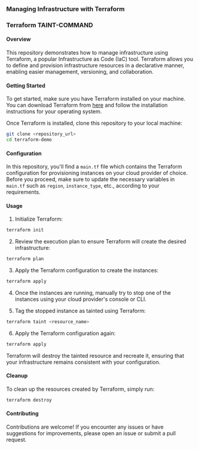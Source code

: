 

### Managing Infrastructure with Terraform

### Terraform TAINT-COMMAND

#### Overview

This repository demonstrates how to manage infrastructure using Terraform, a popular Infrastructure as Code (IaC) tool. Terraform allows you to define and provision infrastructure resources in a declarative manner, enabling easier management, versioning, and collaboration.

#### Getting Started

To get started, make sure you have Terraform installed on your machine. You can download Terraform from [here](https://www.terraform.io/downloads.html) and follow the installation instructions for your operating system.

Once Terraform is installed, clone this repository to your local machine:

```bash
git clone <repository_url>
cd terraform-demo
```

#### Configuration

In this repository, you'll find a `main.tf` file which contains the Terraform configuration for provisioning instances on your cloud provider of choice. Before you proceed, make sure to update the necessary variables in `main.tf` such as `region`, `instance_type`, etc., according to your requirements.

#### Usage

1. Initialize Terraform:

```bash
terraform init
```

2. Review the execution plan to ensure Terraform will create the desired infrastructure:

```bash
terraform plan
```

3. Apply the Terraform configuration to create the instances:

```bash
terraform apply
```

4. Once the instances are running, manually try to stop one of the instances using your cloud provider's console or CLI.

5. Tag the stopped instance as tainted using Terraform:

```bash
terraform taint <resource_name>
```

6. Apply the Terraform configuration again:

```bash
terraform apply
```

Terraform will destroy the tainted resource and recreate it, ensuring that your infrastructure remains consistent with your configuration.

#### Cleanup

To clean up the resources created by Terraform, simply run:

```bash
terraform destroy
```

#### Contributing

Contributions are welcome! If you encounter any issues or have suggestions for improvements, please open an issue or submit a pull request.

